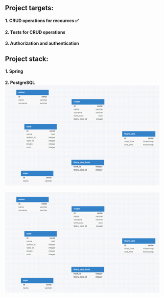 ## Project targets:
#### 1. СRUD operations for recources ✅
#### 2. Tests for CRUD operations
#### 3. Authorization and authentication

## Project stack:
#### 1. Spring
#### 2. PostgreSQL ![architecture](https://github.com/BloodSpyy/LibaryREST/blob/main/static/DataBaseSchema.png)


![](https://github.com/BloodSpyy/LibaryREST/blob/main/static/DataBaseSchema.png)
